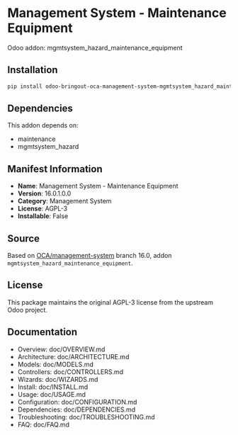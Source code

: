 # Management System - Maintenance Equipment

Odoo addon: mgmtsystem_hazard_maintenance_equipment

## Installation

```bash
pip install odoo-bringout-oca-management-system-mgmtsystem_hazard_maintenance_equipment
```

## Dependencies

This addon depends on:
- maintenance
- mgmtsystem_hazard

## Manifest Information

- **Name**: Management System - Maintenance Equipment
- **Version**: 16.0.1.0.0
- **Category**: Management System
- **License**: AGPL-3
- **Installable**: False

## Source

Based on [OCA/management-system](https://github.com/OCA/management-system) branch 16.0, addon `mgmtsystem_hazard_maintenance_equipment`.

## License

This package maintains the original AGPL-3 license from the upstream Odoo project.

## Documentation

- Overview: doc/OVERVIEW.md
- Architecture: doc/ARCHITECTURE.md
- Models: doc/MODELS.md
- Controllers: doc/CONTROLLERS.md
- Wizards: doc/WIZARDS.md
- Install: doc/INSTALL.md
- Usage: doc/USAGE.md
- Configuration: doc/CONFIGURATION.md
- Dependencies: doc/DEPENDENCIES.md
- Troubleshooting: doc/TROUBLESHOOTING.md
- FAQ: doc/FAQ.md
